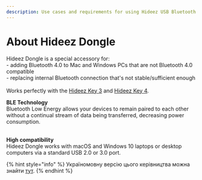 ```yaml
---
description: Use cases and requirements for using Hideez USB Bluetooth Dongle
---
```


# About Hideez Dongle

Hideez Dongle is a special accessory for:\
\- adding Bluetooth 4.0 to Mac and Windows PCs that are not Bluetooth 4.0 compatible\
\- replacing internal Bluetooth connection that's not stable/sufficient enough\
\
Works perfectly with the [Hideez Key 3](https://hideez.com/products/hideez-key-3) and [Hideez Key 4](https://hideez.com/products/hideez-key-4).

**BLE Technology**\
Bluetooth Low Energy allows your devices to remain paired to each other without a continual stream of data being transferred, decreasing power consumption.

\
**High compatibility**\
Hideez Dongle works with macOS and Windows 10 laptops or desktop computers via a standard USB 2.0 or 3.0 port.

{% hint style="info" %}
Україномовну версію цього керівництва можна знайти [тут](https://dongle-ua.hideez.com/).
{% endhint %}
